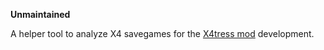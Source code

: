 **Unmaintained**

A helper tool to analyze X4 savegames for the [X4tress mod](https://github.com/RinneT/soh_x_fourtress) development.
